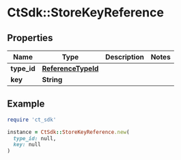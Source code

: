 # CtSdk::StoreKeyReference

## Properties

| Name | Type | Description | Notes |
| ---- | ---- | ----------- | ----- |
| **type_id** | [**ReferenceTypeId**](ReferenceTypeId.md) |  |  |
| **key** | **String** |  |  |

## Example

```ruby
require 'ct_sdk'

instance = CtSdk::StoreKeyReference.new(
  type_id: null,
  key: null
)
```

